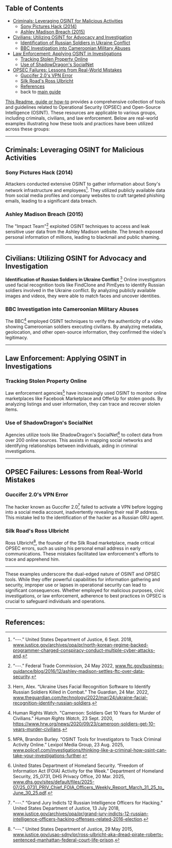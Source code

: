 ## Table of Contents

- [Criminals: Leveraging OSINT for Malicious Activities](#criminals-leveraging-osint-for-malicious-activities)
  - [Sony Pictures Hack (2014)](#sony-pictures-hack-2014)
  - [Ashley Madison Breach (2015)](#ashley-madison-breach-2015)
- [Civilians: Utilizing OSINT for Advocacy and Investigation](#civilians-utilizing-osint-for-advocacy-and-investigation)
  - [Identification of Russian Soldiers in Ukraine Conflict](#identification-of-russian-soldiers-in-ukraine-conflict)
  - [BBC Investigation into Cameroonian Military Abuses](#bbc-investigation-into-cameroonian-military-abuses)
- [Law Enforcement: Applying OSINT in Investigations](#law-enforcement-applying-osint-in-investigations)
  - [Tracking Stolen Property Online](#tracking-stolen-property-online)
  - [Use of ShadowDragon's SocialNet](#use-of-shadowdragons-socialnet)
- [OPSEC Failures: Lessons from Real-World Mistakes](#opsec-failures-lessons-from-real-world-mistakes)
  - [Guccifer 2.0's VPN Error](#guccifer-20s-vpn-error)
  - [Silk Road's Ross Ulbricht](#silk-roads-ross-ulbricht)
  - [References](#References)
  - back to [main guide](../README.md)

[This Readme, guide or how-to](../README.md) provides a comprehensive collection of tools and guidelines related to Operational Security (OPSEC) and Open-Source Intelligence (OSINT). These resources are applicable to various groups, including criminals, civilians, and law enforcement. Below are real-world examples illustrating how these tools and practices have been utilized across these groups:

---

## Criminals: Leveraging OSINT for Malicious Activities

### **Sony Pictures Hack (2014)**
Attackers conducted extensive OSINT to gather information about Sony's network infrastructure and employees[^dojnk]. They utilized publicly available data from social media profiles and company websites to craft targeted phishing emails, leading to a significant data breach. 

### **Ashley Madison Breach (2015)**
The "Impact Team"[^ftcamd] exploited OSINT techniques to access and leak sensitive user data from the Ashley Madison website. The breach exposed personal information of millions, leading to blackmail and public shaming. 

---

## Civilians: Utilizing OSINT for Advocacy and Investigation

**Identification of Russian Soldiers in Ukraine Conflict** [^guardian]
Online investigators used facial recognition tools like FindClone and PimEyes to identify Russian soldiers involved in the Ukraine conflict. By analyzing publicly available images and videos, they were able to match faces and uncover identities. 

### **BBC Investigation into Cameroonian Military Abuses**
The BBC[^hrwcam] employed OSINT techniques to verify the authenticity of a video showing Cameroonian soldiers executing civilians. By analyzing metadata, geolocation, and other open-source information, they confirmed the video's legitimacy. 

---

## Law Enforcement: Applying OSINT in Investigations

### **Tracking Stolen Property Online**
Law enforcement agencies[^police1] have increasingly used OSINT to monitor online marketplaces like Facebook Marketplace and OfferUp for stolen goods. By analyzing listings and user information, they can trace and recover stolen items. 

### **Use of ShadowDragon's SocialNet**
Agencies utilize tools like ShadowDragon's SocialNet[^dhsfoia] to collect data from over 200 online sources. This assists in mapping social networks and identifying relationships between individuals, aiding in criminal investigations. 

---

## OPSEC Failures: Lessons from Real-World Mistakes

### **Guccifer 2.0's VPN Error**
The hacker known as Guccifer 2.0[^doj] failed to activate a VPN before logging into a social media account, inadvertently revealing their real IP address. This mistake led to the identification of the hacker as a Russian GRU agent. 

### **Silk Road's Ross Ulbricht**
Ross Ulbricht[^ulbricht], the founder of the Silk Road marketplace, made critical OPSEC errors, such as using his personal email address in early communications. These mistakes facilitated law enforcement's efforts to trace and apprehend him. 

---

These examples underscore the dual-edged nature of OSINT and OPSEC tools. While they offer powerful capabilities for information gathering and security, improper use or lapses in operational security can lead to significant consequences. Whether employed for malicious purposes, civic investigations, or law enforcement, adherence to best practices in OPSEC is crucial to safeguard individuals and operations.

---

## References:

[^hrwcam]: Human Rights Watch. "Cameroon: Soldiers Get 10 Years for Murder of Civilians." *Human Rights Watch*, 23 Sept. 2020, https://www.hrw.org/news/2020/09/23/cameroon-soldiers-get-10-years-murder-civilians.

[^police1]: MPA, Brandon Burley. “OSINT Tools for Investigators to Track Criminal Activity Online.” Lexipol Media Group, 23 Aug. 2025, www.police1.com/investigations/thinking-like-a-criminal-how-osint-can-take-your-investigations-further.

[^dhsfoia]: United States Department of Homeland Security. “Freedom of Information Act (FOIA) Activity for the Week.” Department of Homeland Security, 25_0731, DHS Privacy Office, 20 Mar. 2025, www.dhs.gov/sites/default/files/2025-07/25_0731_PRIV_Chief_FOIA_Officers_Weekly_Report_March_31_25_to_June_30_25.pdf.

[^doj]: "---." “Grand Jury Indicts 12 Russian Intelligence Officers for Hacking.” United States Department of Justice, 13 July 2018, www.justice.gov/archives/opa/pr/grand-jury-indicts-12-russian-intelligence-officers-hacking-offenses-related-2016-election.

[^ftcamd]: “---.” Federal Trade Commission, 24 May 2022, www.ftc.gov/business-guidance/blog/2016/12/ashley-madison-settles-ftc-over-data-security.

[^dojnk]: “---.” United States Department of Justice, 6 Sept. 2018, www.justice.gov/archives/opa/pr/north-korean-regime-backed-programmer-charged-conspiracy-conduct-multiple-cyber-attacks-and.

[^guardian]: Hern, Alex. “Ukraine Uses Facial Recognition Software to Identify Russian Soldiers Killed in Combat.” The Guardian, 24 Mar. 2022, www.theguardian.com/technology/2022/mar/24/ukraine-facial-recognition-identify-russian-soldiers.

[^ulbricht]: “---.” United States Department of Justice, 29 May 2015, www.justice.gov/usao-sdny/pr/ross-ulbricht-aka-dread-pirate-roberts-sentenced-manhattan-federal-court-life-prison.
